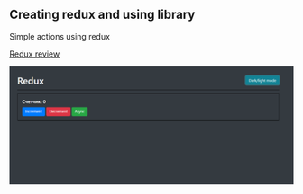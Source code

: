 ## Creating redux and using library
  
 
 Simple actions using redux

 [Redux review](https://explorredux.netlify.app/)

 <img src='src\info.PNG'/>

